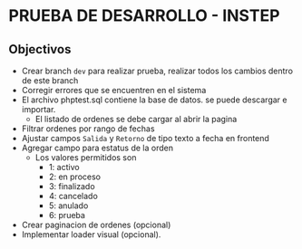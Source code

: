 # PRUEBA DE DESARROLLO - INSTEP

## Objectivos
- Crear branch `dev` para realizar prueba, realizar todos los cambios dentro de este branch
- Corregir errores que se encuentren en el sistema
- El archivo phptest.sql contiene la base de datos. se puede descargar e importar. 
    - El listado de ordenes se debe cargar al abrir la pagina
- Filtrar ordenes por rango de fechas
- Ajustar campos `Salida` y `Retorno` de tipo texto a fecha en frontend 
- Agregar campo para estatus de la orden
    - Los valores permitidos son
        - 1: activo
        - 2: en proceso
        - 3: finalizado
        - 4: cancelado
        - 5: anulado
        - 6: prueba
- Crear paginacion de ordenes (opcional)
- Implementar loader visual (opcional).
